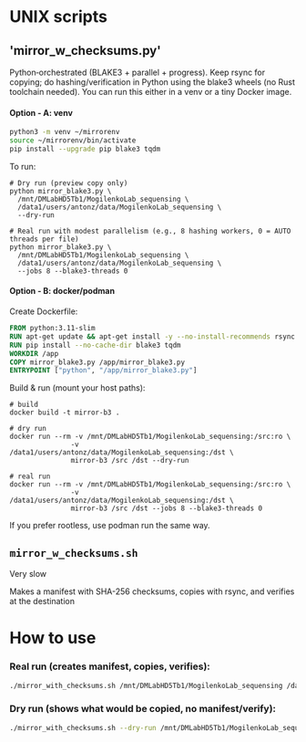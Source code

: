 # UNIX scripts 

## 'mirror_w_checksums.py'

Python‑orchestrated (BLAKE3 + parallel + progress). Keep rsync for copying; do hashing/verification in Python using the blake3 wheels (no Rust toolchain needed). You can run this either in a venv or a tiny Docker image.

#### Option - A: venv

```bash
python3 -m venv ~/mirrorenv
source ~/mirrorenv/bin/activate
pip install --upgrade pip blake3 tqdm
```

To run:
```
# Dry run (preview copy only)
python mirror_blake3.py \
  /mnt/DMLabHD5Tb1/MogilenkoLab_sequensing \
  /data1/users/antonz/data/MogilenkoLab_sequensing \
  --dry-run

# Real run with modest parallelism (e.g., 8 hashing workers, 0 = AUTO threads per file)
python mirror_blake3.py \
  /mnt/DMLabHD5Tb1/MogilenkoLab_sequensing \
  /data1/users/antonz/data/MogilenkoLab_sequensing \
  --jobs 8 --blake3-threads 0
```

#### Option - B: docker/podman

Create Dockerfile:
```Dockerfile
FROM python:3.11-slim
RUN apt-get update && apt-get install -y --no-install-recommends rsync && rm -rf /var/lib/apt/lists/*
RUN pip install --no-cache-dir blake3 tqdm
WORKDIR /app
COPY mirror_blake3.py /app/mirror_blake3.py
ENTRYPOINT ["python", "/app/mirror_blake3.py"]
```

Build & run (mount your host paths):
```
# build
docker build -t mirror-b3 .

# dry run
docker run --rm -v /mnt/DMLabHD5Tb1/MogilenkoLab_sequensing:/src:ro \
               -v /data1/users/antonz/data/MogilenkoLab_sequensing:/dst \
               mirror-b3 /src /dst --dry-run

# real run
docker run --rm -v /mnt/DMLabHD5Tb1/MogilenkoLab_sequensing:/src:ro \
               -v /data1/users/antonz/data/MogilenkoLab_sequensing:/dst \
               mirror-b3 /src /dst --jobs 8 --blake3-threads 0
```

If you prefer rootless, use podman run the same way.


## `mirror_w_checksums.sh`

Very slow 

Makes a manifest with SHA-256 checksums, copies with rsync, and verifies at the destination

# How to use

### Real run (creates manifest, copies, verifies):

```bash
./mirror_with_checksums.sh /mnt/DMLabHD5Tb1/MogilenkoLab_sequensing /data1/users/antonz/data/MogilenkoLab_sequensing
```

### Dry run (shows what would be copied, no manifest/verify):

```bash
./mirror_with_checksums.sh --dry-run /mnt/DMLabHD5Tb1/MogilenkoLab_sequensing /data1/users/antonz/data/MogilenkoLab_sequensing
```


